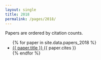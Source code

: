 ```yaml
---
layout: single
title: 2018
permalink: /pages/2018/
---
```


<span>Papers are ordered by citation counts.</span>

<ul>
    {% for paper in site.data.papers_2018 %}
      <li>
        <a href="{{ paper.url }}">
            {{ paper.title }}
        </a> {{ paper.cites }}
      </li>
    {% endfor %}
</ul>
